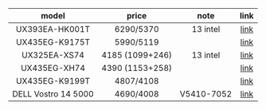 |         model          |   price   |   note   |                             link                             |
| :--------------------: | :-------: | :------: | :----------------------------------------------------------: |
| UX393EA-HK001T | 6290/5370 | 13 intel | [link](https://www.ivory.co.il/catalog.php?id=37154&iszap=1) |
| UX435EG-K9175T | 5990/5119 | | [link](https://www.ivory.co.il/catalog.php?id=40862) |  
| UX325EA-XS74  |  4185 (1099+246)   | 13 intel | [link](https://www.amazon.com/ASUS-Ultra-Slim-i7-1165G7-Thunderbolt-UX325EA-XS74/dp/B08XBF1269/ref=psdc_13896615011_t1_B08KH3Z5WW?th=1)  |
 |  UX435EG-XH74  |  4390 (1153+258)   | | [link](https://www.amazon.com/ASUS-Ultra-Slim-i7-1165G7-Thunderbolt-UX435EG-XH74/dp/B08KH3Z5WW/ref=sr_1_3?crid=29JLUAN3COPT6&keywords=ux435egl&qid=1636195455&qsid=147-3086202-5943011&sprefix=UX435EGL%2Caps%2C296&sr=8-3&sres=B08KH3Z5WW%2CB07F3KBQ68%2CB07PQ757HX%2CB08PCNJYF9%2CB07CLZ3D85%2CB07H2ZG1J2%2CB075D7BZBR%2CB09JV84HPJ%2CB01HGJ07B4%2CB07CVGN1YX%2CB07Y1TZSNM%2CB09JSNPP2F%2CB09JSDRYBZ%2CB07F3WH613%2CB09JVW7GH5%2CB00MZEML4C&srpt=NOTEBOOK_COMPUTER&th=1) |
 | UX435EG-K9199T | 4807/4108 |  | [link](https://ksp.co.il/web/item/172425)
 | DELL Vostro 14 5000| 4690/4008  |  V5410-7052 | [link](https://ksp.co.il/web/item/176961)
